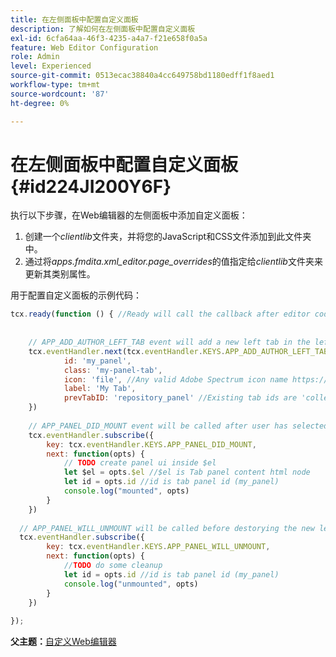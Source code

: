 ```yaml
---
title: 在左侧面板中配置自定义面板
description: 了解如何在左侧面板中配置自定义面板
exl-id: 6cfa64aa-46f3-4235-a4a7-f21e658f0a5a
feature: Web Editor Configuration
role: Admin
level: Experienced
source-git-commit: 0513ecac38840a4cc649758bd1180edff1f8aed1
workflow-type: tm+mt
source-wordcount: '87'
ht-degree: 0%

---
```


# 在左侧面板中配置自定义面板 {#id224JI200Y6F}

执行以下步骤，在Web编辑器的左侧面板中添加自定义面板：

1. 创建一个&#x200B;*clientlib*&#x200B;文件夹，并将您的JavaScript和CSS文件添加到此文件夹中。
1. 通过将&#x200B;*apps.fmdita.xml\_editor.page\_overrides*&#x200B;的值指定给&#x200B;*clientlib*&#x200B;文件夹来更新其类别属性。

用于配置自定义面板的示例代码：

```JavaScript
tcx.ready(function () { //Ready will call the callback after editor code is set for events and global variable excess
 
 
    // APP_ADD_AUTHOR_LEFT_TAB event will add a new left tab in the left panel, user can show hide it using editor settings
    tcx.eventHandler.next(tcx.eventHandler.KEYS.APP_ADD_AUTHOR_LEFT_TAB, {
            id: 'my_panel',
            class: 'my-panel-tab',
            icon: 'file', //Any valid Adobe Spectrum icon name https://spectrum.adobe.com/page/icons/
            label: 'My Tab',
            prevTabID: 'repository_panel' //Existing tab ids are 'collection_panel', 'repository_panel', 'map_panel', 'outline_panel', 'conref_panel', 'glossary_panel', 'condition_panel', 'subject_scheme_panel', 'snippet_panel', 'template_panel', 'search_panel'
    })
 
    // APP_PANEL_DID_MOUNT event will be called after user has selected the panel and panel is rendered in the DOM
    tcx.eventHandler.subscribe({
        key: tcx.eventHandler.KEYS.APP_PANEL_DID_MOUNT,
        next: function(opts) {
            // TODO create panel ui inside $el
            let $el = opts.$el //$el is Tab panel content html node
            let id = opts.id //id is tab panel id (my_panel)
            console.log("mounted", opts)
        }
    })
 
  // APP_PANEL_WILL_UNMOUNT will be called before destorying the new left panel
  tcx.eventHandler.subscribe({
        key: tcx.eventHandler.KEYS.APP_PANEL_WILL_UNMOUNT,
        next: function(opts) {
            //TODO do some cleanup
            let id = opts.id //id is tab panel id (my_panel)
            console.log("unmounted", opts)
        }
    })
 
});
```

**父主题：**&#x200B;[&#x200B;自定义Web编辑器](conf-web-editor.md)
